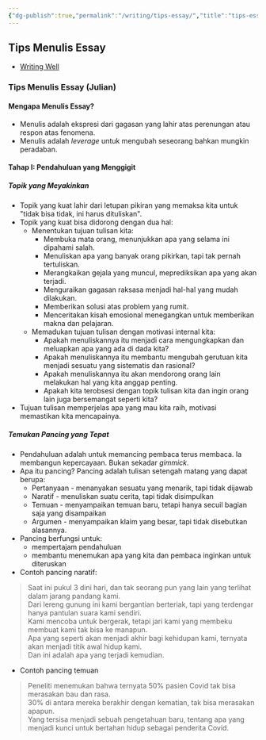```yaml
---
{"dg-publish":true,"permalink":"/writing/tips-essay/","title":"tips-essay","noteIcon":""}
---
```



## Tips Menulis Essay

- [Writing Well](https://www.julian.com/guide/write/intro)

### Tips Menulis Essay (Julian)

#### Mengapa Menulis Essay?

- Menulis adalah ekspresi dari gagasan yang lahir atas perenungan atau respon atas fenomena.
- Menulis adalah _leverage_ untuk mengubah seseorang bahkan mungkin peradaban.

#### Tahap I: Pendahuluan yang Menggigit

##### Topik yang Meyakinkan

- Topik yang kuat lahir dari letupan pikiran yang memaksa kita untuk "tidak bisa tidak, ini harus dituliskan".
- Topik yang kuat bisa didorong dengan dua hal:
    - Menentukan tujuan tulisan kita:
        - Membuka mata orang, menunjukkan apa yang selama ini dipahami salah.
        - Menuliskan apa yang banyak orang pikirkan, tapi tak pernah tertuliskan.
        - Merangkaikan gejala yang muncul, meprediksikan apa yang akan terjadi.
        - Menguraikan gagasan raksasa menjadi hal-hal yang mudah dilakukan.
        - Memberikan solusi atas problem yang rumit.
        - Menceritakan kisah emosional menegangkan untuk memberikan makna dan pelajaran.
    - Memadukan tujuan tulisan dengan motivasi internal kita:
        - Apakah menuliskannya itu menjadi cara mengungkapkan dan meluapkan apa yang ada di dada kita?
        - Apakah menuliskannya itu membantu mengubah gerutuan kita menjadi sesuatu yang sistematis dan rasional?
        - Apakah menuliskannya itu akan mendorong orang lain melakukan hal yang kita anggap penting.
        - Apakah kita terobsesi dengan topik tulisan kita dan ingin orang lain juga bersemangat seperti kita?
- Tujuan tulisan memperjelas apa yang mau kita raih, motivasi memastikan kita mencapainya.

##### Temukan Pancing yang Tepat

- Pendahuluan adalah untuk memancing pembaca terus membaca. Ia membangun kepercayaan. Bukan sekadar _gimmick_.
- Apa itu pancing? Pancing adalah tulisan setengah matang yang dapat berupa:
    - Pertanyaan - menanyakan sesuatu yang menarik, tapi tidak dijawab
    - Naratif - menuliskan suatu cerita, tapi tidak disimpulkan
    - Temuan - menyampaikan temuan baru, tetapi hanya secuil bagian saja yang disampaikan
    - Argumen - menyampaikan klaim yang besar, tapi tidak disebutkan alasannya.
- Pancing berfungsi untuk:
    - mempertajam pendahuluan
    - membantu menemukan apa yang kita dan pembaca inginkan untuk diteruskan
- Contoh pancing naratif:

> Saat ini pukul 3 dini hari, dan tak seorang pun yang lain yang terlihat dalam jarang pandang kami.  
> Dari lereng gunung ini kami bergantian berteriak, tapi yang terdengar hanya pantulan suara kami sendiri.  
> Kami mencoba untuk bergerak, tetapi jari kami yang membeku membuat kami tak bisa ke manapun.  
> Apa yang seperti akan menjadi akhir bagi kehidupan kami, ternyata akan menjadi titik awal hidup kami.  
> Dan ini adalah apa yang terjadi kemudian.

- Contoh pancing temuan

> Peneliti menemukan bahwa ternyata 50% pasien Covid tak bisa merasakan bau dan rasa.  
> 30% di antara mereka berakhir dengan kematian, tak bisa merasakan apapun.  
> Yang tersisa menjadi sebuah pengetahuan baru, tentang apa yang menjadi kunci untuk bertahan hidup sebagai penderita Covid.
